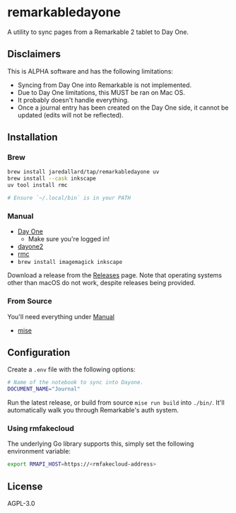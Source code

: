 # remarkabledayone

A utility to sync pages from a Remarkable 2 tablet to Day One.

## Disclaimers

This is ALPHA software and has the following limitations:

- Syncing from Day One into Remarkable is not implemented.
- Due to Day One limitations, this MUST be ran on Mac OS.
- It probably doesn't handle everything.
- Once a journal entry has been created on the Day One side, it cannot
  be updated (edits will not be reflected).

## Installation

### Brew

```bash
brew install jaredallard/tap/remarkabledayone uv
brew install --cask inkscape
uv tool install rmc

# Ensure `~/.local/bin` is in your PATH
```

### Manual

- [Day One](https://apps.apple.com/us/app/day-one/id1055511498?mt=12)
  - Make sure you're logged in!
- [dayone2](https://dayoneapp.com/guides/tips-and-tutorials/command-line-interface-cli)
- [rmc](https://github.com/ricklupton/rmc)
- `brew install imagemagick inkscape`

Download a release from the [Releases](/releases) page. Note that
operating systems other than macOS do not work, despite releases being
provided.

### From Source

You'll need everything under [Manual](#manual)

- [mise](https://mise.jdx.dev)

## Configuration

Create a `.env` file with the following options:

```bash
# Name of the notebook to sync into Dayone.
DOCUMENT_NAME="Journal"
```

Run the latest release, or build from source `mise run build` into
`./bin/`. It'll automatically walk you through Remarkable's auth system.

### Using rmfakecloud

The underlying Go library supports this, simply set the following environment
variable:

```bash
export RMAPI_HOST=https://<rmfakecloud-address>
```

## License

AGPL-3.0
